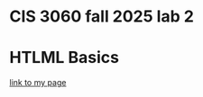 # CIS 3060 fall 2025 lab 2 
# HTLML Basics 

[link to my page](https://pgregor-lab3.github.io/fall-2025-Lab-2/) 
